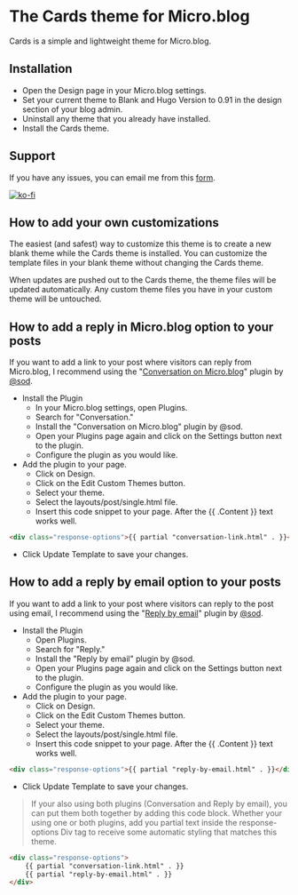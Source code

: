 # The Cards theme for Micro.blog
Cards is a simple and lightweight theme for Micro.blog.

## Installation
- Open the Design page in your Micro.blog settings.
- Set your current theme to Blank and Hugo Version to 0.91 in the design section of your blog admin.
- Uninstall any theme that you already have installed.
- Install the Cards theme.

## Support
If you have any issues, you can email me from this [form](https://ericgregorich.com/email/).

[![ko-fi](https://ko-fi.com/img/githubbutton_sm.svg)](https://ko-fi.com/M4M0DLOZR)

## How to add your own customizations
The easiest (and safest) way to customize this theme is to create a new blank theme while the Cards theme is installed. You can customize the template files in your blank theme without changing the Cards theme.

When updates are pushed out to the Cards theme, the theme files will be updated automatically. Any custom theme files you have in your custom theme will be untouched.

## How to add a reply in Micro.blog option to your posts
If you want to add a link to your post where visitors can reply from Micro.blog, I recommend using the "[Conversation on Micro.blog](https://github.com/svendahlstrand/plugin-conversation-on-mb)" plugin by [@sod](https://micro.blog/sod).

-   Install the Plugin
    -   In your Micro.blog settings, open Plugins.
    -   Search for "Conversation."
    -   Install the "Conversation on Micro.blog" plugin by @sod.
    -   Open your Plugins page again and click on the Settings button next to the plugin.
    -   Configure the plugin as you would like.
-   Add the plugin to your page.
    -   Click on Design.
    -   Click on the Edit Custom Themes button.
    -   Select your theme.
    -   Select the layouts/post/single.html file.
    -   Insert this code snippet to your page. After the {{ .Content }} text works well.

```html 
<div class="response-options">{{ partial "conversation-link.html" . }}</div>
```
- Click Update Template to save your changes.

## How to add a reply by email option to your posts
If you want to add a link to your post where visitors can reply to the post using email, I recommend using the "[Reply by email](https://github.com/svendahlstrand/plugin-reply-by-email)" plugin by [@sod](https://micro.blog/sod).

- Install the Plugin
	- Open Plugins.
	- Search for "Reply."
	- Install the "Reply by email" plugin by @sod.
	- Open your Plugins page again and click on the Settings button next to the plugin.
	- Configure the plugin as you would like.
- Add the plugin to your page.
	- Click on Design.
	- Click on the Edit Custom Themes button.
	- Select your theme.
	- Select the layouts/post/single.html file.
	- Insert this code snippet to your page. After the {{ .Content }} text works well.

```html
<div class="response-options">{{ partial "reply-by-email.html" . }}</div>
```

- Click Update Template to save your changes.

> If your also using both plugins (Conversation and Reply by email), you can put them both together by adding this code block. Whether your using one or both plugins, add you partial text inside the response-options Div tag to receive some automatic styling that matches this theme.

```html
<div class="response-options">
	{{ partial "conversation-link.html" . }}
	{{ partial "reply-by-email.html" . }}
</div>
```
